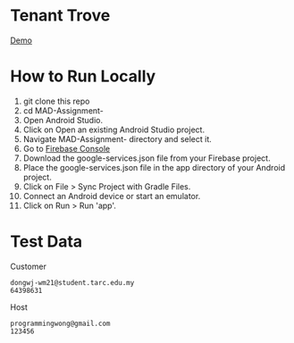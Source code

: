 # Tenant Trove
[Demo](Slide.pdf)

# How to Run Locally
1. git clone this repo
2. cd MAD-Assignment-
3. Open Android Studio.
4. Click on Open an existing Android Studio project.
5. Navigate MAD-Assignment- directory and select it.
6. Go to [Firebase Console](https://console.firebase.google.com/project/tenanttrove-80bc3/overview)
7. Download the google-services.json file from your Firebase project.
8. Place the google-services.json file in the app directory of your Android project.
9. Click on File > Sync Project with Gradle Files.
10. Connect an Android device or start an emulator.
11. Click on Run > Run 'app'.

# Test Data 
Customer
```
dongwj-wm21@student.tarc.edu.my
64398631
```
Host
```
programmingwong@gmail.com
123456
```
